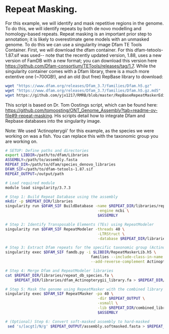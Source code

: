 # Repeat Masking.
For this example, we will identify and mask repetitive regions in the genome. To do this, we will identify repeats by both de novo modelling and homology-based repeats.
Repeat masking is an important prior step to annotation; it is likely to overestimate gene models with an unmasked genome. To do this we can use a singularity image Dfam TE Tools Container. First, we will download the dfam container. For this dfam-tetools-1.87.sif was used-- note that the recently updated version, 1.88, uses a new version of FamDB with a new format; you can download this version here https://github.com/Dfam-consortium/TETools/releases/tag/1.7. While the singularity container comes with a Dfam library, there is a much more extentive one (~700GB!), and an old (but free) RepBase library to download:
```bash
wget "https://www.dfam.org/releases/Dfam_3.7/families/Dfam.h5.gz"
wget "https://www.dfam.org/releases/Dfam_3.7/families/Dfam.h5.gz.md5"
wget https://github.com/yjx1217/RMRB/blob/master/RepBaseRepeatMaskerEdition-20181026.tar.gz
 ````
 
This script is based on Dr. Tom Oostings script, which can be found here:  https://github.com/tomoosting/ONT_Genome_Assembly?tab=readme-ov-file#9-repeat-masking. His scripts detail how to integrate Dfam and Repbase databases into the singularity image.


Note: We used 'Actinopterygii' for this example, as the species we were working on was a fish. You can replace this with the taxonomic group you are working on.


```bash
# SETUP: Define paths and directories
export LIBDIR=/path/to/dfam/Libraries
ASSEMBLY=/path/to/assembly.fasta
REPEAT_DIR=/path/to/dfam/species_denovo_libraries
DFAM_SIF=/path/to/dfam-tetools-1.87.sif
REPEAT_OUTPUT=/output/path

# Load required module
module load singularity/3.7.3

# Step 1: Build Repeat Database using the assembly
mkdir -p $REPEAT_DIR/libraries
singularity run $DFAM_SIF BuildDatabase -name $REPEAT_DIR/libraries/repeat_db_species \
                                         -engine ncbi \
                                         $ASSEMBLY

# Step 2: Identify Transposable Elements (TEs) using RepeatModeler
singularity run $DFAM_SIF RepeatModeler -threads 40 \
                                         -LTRStruct \
                                         -database $REPEAT_DIR/libraries/

# Step 3: Extract Dfam repeats for the specific taxonomic group (Actinopterygii)
singularity exec $DFAM_SIF famdb.py -i $LIBDIR/RepeatMaskerLib.h5 \
                                      families --include-class-in-name -ad \
                                      --add-reverse-complement Actinopterygii > $REPEAT_DIR/libraries/dfam_Actinopterygii_library.fa

# Step 4: Merge Dfam and RepeatModeler libraries
cat $REPEAT_DIR/libraries/repeat_db_species.fa \
    $REPEAT_DIR/libraries/dfam_Actinopterygii_library.fa > $REPEAT_DIR/combined_library.fa

# Step 5: Mask the genome using RepeatMasker with the combined library
singularity exec $DFAM_SIF RepeatMasker -pa 40 \
                                         -dir $REPEAT_OUTPUT \
                                         -xsmall \
                                         -lib $REPEAT_DIR/combined_library.fa \
                                         $ASSEMBLY

# (Optional) Step 6: Convert soft-masked assembly to hard-masked
 sed 's/[acgt]/N/g' $REPEAT_OUTPUT/assembly.softmasked.fasta > $REPEAT_OUTPUT/assembly.hardmasked.fasta
 ````
